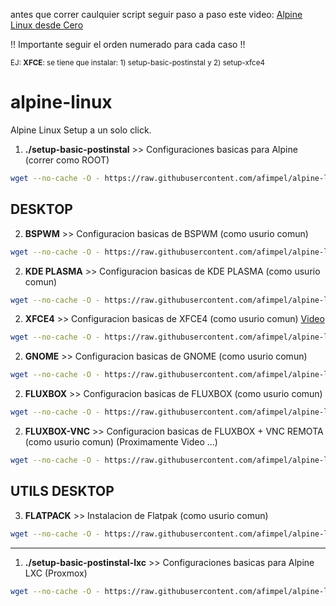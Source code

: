antes que correr caulquier script seguir paso a paso este video:
[Alpine Linux desde Cero](https://www.youtube.com/watch?v=POiin5rr7eM)


!! Importante seguir el orden numerado para cada caso !!

<sup> EJ: **XFCE**: se tiene que instalar: 1) setup-basic-postinstal y 2) setup-xfce4  </sup>

# alpine-linux
Alpine Linux Setup a un solo click.

 1) **./setup-basic-postinstal** >> Configuraciones basicas para Alpine (correr como ROOT)
```sh
wget --no-cache -O - https://raw.githubusercontent.com/afimpel/alpine-linux/master/setup-basic-postinstal | sh
```

## DESKTOP

 2) **BSPWM** >> Configuracion basicas de BSPWM (como usurio comun)

```sh
wget --no-cache -O - https://raw.githubusercontent.com/afimpel/alpine-linux/master/bspwm/setup-bspwm | bash
```

 2) **KDE PLASMA** >> Configuracion basicas de KDE PLASMA (como usurio comun)

```sh
wget --no-cache -O - https://raw.githubusercontent.com/afimpel/alpine-linux/master/kde-plasma/setup-kde | bash
```

2) **XFCE4** >> Configuracion basicas de XFCE4 (como usurio comun) [Video](https://www.youtube.com/watch?v=msdiPYMRpto)

```sh
wget --no-cache -O - https://raw.githubusercontent.com/afimpel/alpine-linux/master/xfce4/setup-xfce4 | bash
```

2) **GNOME** >> Configuracion basicas de GNOME (como usurio comun) 

```sh
wget --no-cache -O - https://raw.githubusercontent.com/afimpel/alpine-linux/master/gnome/setup-gnome | bash
```

2) **FLUXBOX** >> Configuracion basicas de FLUXBOX (como usurio comun) 

```sh
wget --no-cache -O - https://raw.githubusercontent.com/afimpel/alpine-linux/master/fluxbox/setup-fluxbox | bash
```

2) **FLUXBOX-VNC** >> Configuracion basicas de FLUXBOX + VNC REMOTA (como usurio comun) (Proximamente Video ...)

```sh
wget --no-cache -O - https://raw.githubusercontent.com/afimpel/alpine-linux/master/fluxbox/setup-onlyvnc-fluxbox | bash
```

## UTILS DESKTOP

 3) **FLATPACK** >> Instalacion de Flatpak (como usurio comun)

```sh
wget --no-cache -O - https://raw.githubusercontent.com/afimpel/alpine-linux/master/utils/setup-flatpak | bash
```

------

 1) **./setup-basic-postinstal-lxc** >> Configuraciones basicas para Alpine LXC (Proxmox)
```sh
wget --no-cache -O - https://raw.githubusercontent.com/afimpel/alpine-linux/master/setup-basic-postinstal-lxc | sh
```